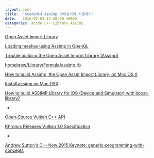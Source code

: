 ```yaml
---
layout: post
title:  "Xcode에서 AssImp 라이브러리 사용하기"
date:   2016-02-01 17:30:00 +0900
categories: Xcode C++ Library AssImp
---
```



[Open Asset Import Library](https://sourceforge.net/p/assimp/discussion/817654/thread/d5169f44/)

[Loading meshes using Assimp in OpenGL](http://www.nexcius.net/2014/04/13/loading-meshes-using-assimp-in-opengl/)

[Trouble building the Open Asset Import Library (Assimp)](http://stackoverflow.com/questions/14594315/trouble-building-the-open-asset-import-library-assimp)

[homebrew/Library/Formula/assimp.rb](https://github.com/Homebrew/homebrew/blob/master/Library/Formula/assimp.rb)

[How to build Assimp, the Open Asset Import Library, on Mac OS X](http://ilearncocoa.blogspot.kr/2014/08/how-to-build-assimp-open-asset-import.html)

[Install assimp on Mac OSX](http://macappstore.org/assimp/)

[How to build ASSIMP Library for iOS (Device and Simulator) with boost-library?](http://stackoverflow.com/questions/6691927/how-to-build-assimp-library-for-ios-device-and-simulator-with-boost-librar)

-

[Open-Source Vulkan C++ API](https://developer.nvidia.com/open-source-vulkan-c-api)

[Khronos Releases Vulkan 1.0 Specification](https://www.khronos.org/news/press/khronos-releases-vulkan-1-0-specification)

-

[Andrew Sutton's C++Now 2015 Keynote: generic-programming-with-concepts](https://www.youtube.com/watch?v=_rBhX-FJCdg)

